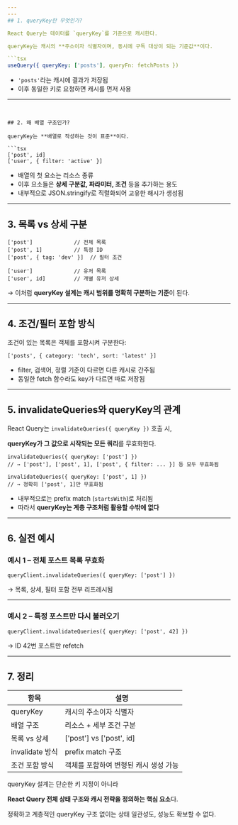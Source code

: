 ```yaml
---
---
## 1. queryKey란 무엇인가?

React Query는 데이터를 `queryKey`를 기준으로 캐시한다.

queryKey는 캐시의 **주소이자 식별자이며, 동시에 구독 대상이 되는 기준값**이다.

```tsx
useQuery({ queryKey: ['posts'], queryFn: fetchPosts })

```

- `'posts'`라는 캐시에 결과가 저장됨
- 이후 동일한 키로 요청하면 캐시를 먼저 사용

---
```


## 2. 왜 배열 구조인가?

queryKey는 **배열로 작성하는 것이 표준**이다.

```tsx
['post', id]
['user', { filter: 'active' }]

```

- 배열의 첫 요소는 리소스 종류
- 이후 요소들은 **상세 구분값, 파라미터, 조건** 등을 추가하는 용도
- 내부적으로 JSON.stringify로 직렬화되어 고유한 해시가 생성됨

---

## 3. 목록 vs 상세 구분

```tsx
['post']             // 전체 목록
['post', 1]          // 특정 ID
['post', { tag: 'dev' }]  // 필터 조건

['user']             // 유저 목록
['user', id]         // 개별 유저 상세

```

→ 이처럼 **queryKey 설계는 캐시 범위를 명확히 구분하는 기준**이 된다.

---

## 4. 조건/필터 포함 방식

조건이 있는 목록은 객체를 포함시켜 구분한다:

```tsx
['posts', { category: 'tech', sort: 'latest' }]

```

- filter, 검색어, 정렬 기준이 다르면 다른 캐시로 간주됨
- 동일한 fetch 함수라도 key가 다르면 따로 저장됨

---

## 5. invalidateQueries와 queryKey의 관계

React Query는 `invalidateQueries({ queryKey })` 호출 시,

**queryKey가 그 값으로 시작되는 모든 쿼리**를 무효화한다.

```tsx
invalidateQueries({ queryKey: ['post'] })
// → ['post'], ['post', 1], ['post', { filter: ... }] 등 모두 무효화됨

invalidateQueries({ queryKey: ['post', 1] })
// → 정확히 ['post', 1]만 무효화됨

```

- 내부적으로는 prefix match (`startsWith`)로 처리됨
- 따라서 **queryKey는 계층 구조처럼 활용할 수밖에 없다**

---

## 6. 실전 예시

### 예시 1 – 전체 포스트 목록 무효화

```tsx
queryClient.invalidateQueries({ queryKey: ['post'] })

```

→ 목록, 상세, 필터 포함 전부 리프레시됨

---

### 예시 2 – 특정 포스트만 다시 불러오기

```tsx
queryClient.invalidateQueries({ queryKey: ['post', 42] })

```

→ ID 42번 포스트만 refetch

---

## 7. 정리

|항목|설명|
|---|---|
|queryKey|캐시의 주소이자 식별자|
|배열 구조|리소스 + 세부 조건 구분|
|목록 vs 상세|['post'] vs ['post', id]|
|invalidate 방식|prefix match 구조|
|조건 포함 방식|객체를 포함하여 변형된 캐시 생성 가능|

queryKey 설계는 단순한 키 지정이 아니라

**React Query 전체 상태 구조와 캐시 전략을 정의하는 핵심 요소**다.

정확하고 계층적인 queryKey 구조 없이는 상태 일관성도, 성능도 확보할 수 없다.